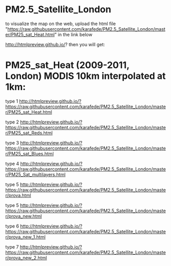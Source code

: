 # PM2.5_Satellite_London
to visualize the map on the web, upload the html file 
"https://raw.githubusercontent.com/karafede/PM2.5_Satellite_London/master/PM25_sat_Heat.html" in the link below

http://htmlpreview.github.io/?
then you will get:

# PM25_sat_Heat (2009-2011, London) MODIS 10km interpolated at 1km:
type 1
http://htmlpreview.github.io/?https://raw.githubusercontent.com/karafede/PM2.5_Satellite_London/master/PM25_sat_Heat.html

type 2
http://htmlpreview.github.io/?https://raw.githubusercontent.com/karafede/PM2.5_Satellite_London/master/PM25_sat_Reds.html

type 3
http://htmlpreview.github.io/?https://raw.githubusercontent.com/karafede/PM2.5_Satellite_London/master/PM25_sat_Blues.html

type 4
http://htmlpreview.github.io/?https://raw.githubusercontent.com/karafede/PM2.5_Satellite_London/master/PM25_Sat_multilayers.html

type 5
http://htmlpreview.github.io/?https://raw.githubusercontent.com/karafede/PM2.5_Satellite_London/master/prova.html

type 5
http://htmlpreview.github.io/?https://raw.githubusercontent.com/karafede/PM2.5_Satellite_London/master/prova_new.html

type 6
http://htmlpreview.github.io/?https://raw.githubusercontent.com/karafede/PM2.5_Satellite_London/master/prova_new_1.html
 
type 7
http://htmlpreview.github.io/?https://raw.githubusercontent.com/karafede/PM2.5_Satellite_London/master/prova_new_2.html 
